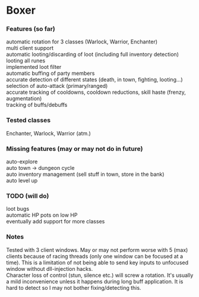 # Boxer  

### Features (so far)

automatic rotation for 3 classes (Warlock, Warrior, Enchanter)  
multi client support  
automatic looting/discarding of loot (including full inventory detection)  
looting all runes  
implemented loot filter  
automatic buffing of party members  
accurate detection of different states  (death, in town, fighting, looting...)  
selection of auto-attack (primary/ranged)  
accurate tracking of cooldowns, cooldown reductions, skill haste (frenzy, augmentation)  
tracking of buffs/debuffs  

### Tested classes
Enchanter, Warlock, Warrior (atm.)  

### Missing features (may or may not do in future)
auto-explore  
auto town -> dungeon cycle    
auto inventory management (sell stuff in town, store in the bank)  
auto level up  

### TODO (will do)
loot bugs   
automatic HP pots on low HP  
eventually add support for more classes  

### Notes

Tested with 3 client windows. May or may not perform worse with 5 (max) clients because of racing threads (only one window can be focused at a time). This is a limitation of not being able to send key inputs to unfocused window without dll-injection hacks.  
Character loss of control (stun, silence etc.) will screw a rotation. It's usually a mild inconvenience unless it happens during long buff application. It is hard to detect so I may not bother fixing/detecting this.  